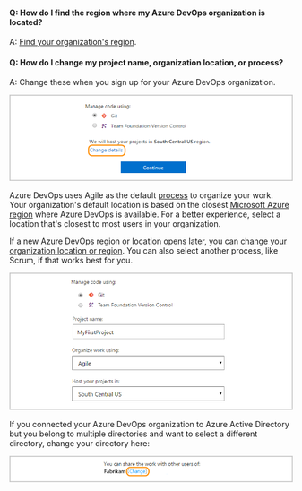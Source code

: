 #### Q: How do I find the region where my Azure DevOps organization is located? 

A: [Find your organization's region](../organizations/accounts/change-organization-location.md).

#### Q: How do I change my project name, organization location, or process? 

A:	Change these when you sign up for your Azure DevOps organization. 

<img alt="Change organization details" src="../_shared/_img/change-details-standard1.png" style="border: 1px solid #CCCCCC">

Azure DevOps uses Agile as the default [process](/azure/devops/boards/work-items/guidance/choose-process) to organize your work. Your organization's default location is based on the closest [Microsoft Azure region](https://azure.microsoft.com/regions) where Azure DevOps is available. For a better experience, select a location that's closest to most users in your organization. 

If a new Azure DevOps region or location opens later, you can [change your organization location or region](/azure/devops/organizations/accounts/change-organization-location). You can also select another process, like Scrum, if that works best for you.

<img alt="Rename project, change organization location, or select another process" src="../_shared/_img/change-details-standard2.png" style="border: 1px solid #CCCCCC">

If you connected your Azure DevOps organization to Azure Active Directory but you belong to multiple directories and want to select a different directory, change your directory here:

<img alt="Change your directory" src="../_shared/_img/change-details-standard2-with-directory.png" style="border: 1px solid #CCCCCC">
